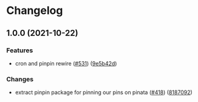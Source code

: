 # Changelog

## 1.0.0 (2021-10-22)


### Features

* cron and pinpin rewire ([#531](https://www.github.com/web3-storage/web3.storage/issues/531)) ([9e5b42d](https://www.github.com/web3-storage/web3.storage/commit/9e5b42dc6d33bf3cf017034474981812370b366e))


### Changes

* extract pinpin package for pinning our pins on pinata ([#418](https://www.github.com/web3-storage/web3.storage/issues/418)) ([8187092](https://www.github.com/web3-storage/web3.storage/commit/818709279bc492c6d63071a4f46b4dbe006ca3b2))
